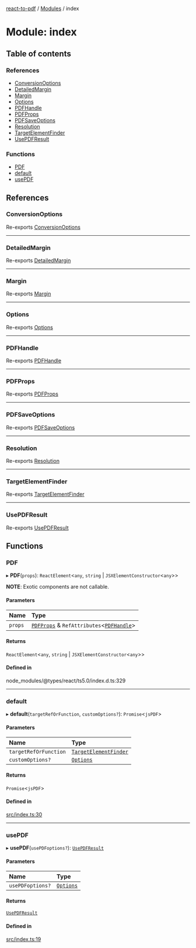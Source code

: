 [react-to-pdf](../README.md) / [Modules](../modules.md) / index

# Module: index

## Table of contents

### References

- [ConversionOptions](index.md#conversionoptions)
- [DetailedMargin](index.md#detailedmargin)
- [Margin](index.md#margin)
- [Options](index.md#options)
- [PDFHandle](index.md#pdfhandle)
- [PDFProps](index.md#pdfprops)
- [PDFSaveOptions](index.md#pdfsaveoptions)
- [Resolution](index.md#resolution)
- [TargetElementFinder](index.md#targetelementfinder)
- [UsePDFResult](index.md#usepdfresult)

### Functions

- [PDF](index.md#pdf)
- [default](index.md#default)
- [usePDF](index.md#usepdf)

## References

### ConversionOptions

Re-exports [ConversionOptions](../interfaces/types.ConversionOptions.md)

___

### DetailedMargin

Re-exports [DetailedMargin](types.md#detailedmargin)

___

### Margin

Re-exports [Margin](../enums/constants.Margin.md)

___

### Options

Re-exports [Options](../interfaces/types.Options.md)

___

### PDFHandle

Re-exports [PDFHandle](../interfaces/types.PDFHandle.md)

___

### PDFProps

Re-exports [PDFProps](../interfaces/types.PDFProps.md)

___

### PDFSaveOptions

Re-exports [PDFSaveOptions](types.md#pdfsaveoptions)

___

### Resolution

Re-exports [Resolution](../enums/constants.Resolution.md)

___

### TargetElementFinder

Re-exports [TargetElementFinder](types.md#targetelementfinder)

___

### UsePDFResult

Re-exports [UsePDFResult](../interfaces/types.UsePDFResult.md)

## Functions

### PDF

▸ **PDF**(`props`): `ReactElement`<`any`, `string` \| `JSXElementConstructor`<`any`\>\>

**NOTE**: Exotic components are not callable.

#### Parameters

| Name | Type |
| :------ | :------ |
| `props` | [`PDFProps`](../interfaces/types.PDFProps.md) & `RefAttributes`<[`PDFHandle`](../interfaces/types.PDFHandle.md)\> |

#### Returns

`ReactElement`<`any`, `string` \| `JSXElementConstructor`<`any`\>\>

#### Defined in

node_modules/@types/react/ts5.0/index.d.ts:329

___

### default

▸ **default**(`targetRefOrFunction`, `customOptions?`): `Promise`<`jsPDF`\>

#### Parameters

| Name | Type |
| :------ | :------ |
| `targetRefOrFunction` | [`TargetElementFinder`](types.md#targetelementfinder) |
| `customOptions?` | [`Options`](../interfaces/types.Options.md) |

#### Returns

`Promise`<`jsPDF`\>

#### Defined in

[src/index.ts:30](https://github.com/ivmarcos/react-to-pdf/blob/79d4272/src/index.ts#L30)

___

### usePDF

▸ **usePDF**(`usePDFoptions?`): [`UsePDFResult`](../interfaces/types.UsePDFResult.md)

#### Parameters

| Name | Type |
| :------ | :------ |
| `usePDFoptions?` | [`Options`](../interfaces/types.Options.md) |

#### Returns

[`UsePDFResult`](../interfaces/types.UsePDFResult.md)

#### Defined in

[src/index.ts:19](https://github.com/ivmarcos/react-to-pdf/blob/79d4272/src/index.ts#L19)
